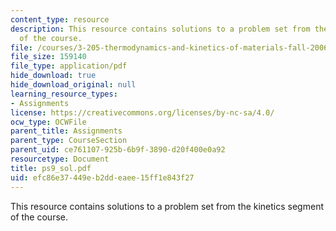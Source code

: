 ```yaml
---
content_type: resource
description: This resource contains solutions to a problem set from the kinetics segment
  of the course.
file: /courses/3-205-thermodynamics-and-kinetics-of-materials-fall-2006/efc86e37449eb2ddeaee15ff1e843f27_ps9_sol.pdf
file_size: 159140
file_type: application/pdf
hide_download: true
hide_download_original: null
learning_resource_types:
- Assignments
license: https://creativecommons.org/licenses/by-nc-sa/4.0/
ocw_type: OCWFile
parent_title: Assignments
parent_type: CourseSection
parent_uid: ce761107-925b-6b9f-3890-d20f400e0a92
resourcetype: Document
title: ps9_sol.pdf
uid: efc86e37-449e-b2dd-eaee-15ff1e843f27
---
```

This resource contains solutions to a problem set from the kinetics segment of the course.